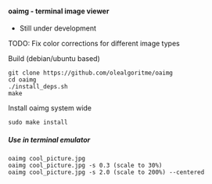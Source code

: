 #### oaimg - terminal image viewer ####

- Still under development

TODO:
    Fix color corrections for different image types



Build (debian/ubuntu based)
````
git clone https://github.com/olealgoritme/oaimg
cd oaimg
./install_deps.sh
make
````

Install oaimg system wide
````
sudo make install
````



##### Use in terminal emulator #####
````
oaimg cool_picture.jpg
oaimg cool_picture.jpg -s 0.3 (scale to 30%)
oaimg cool_picture.jpg -s 2.0 (scale to 200%) --centered
````
